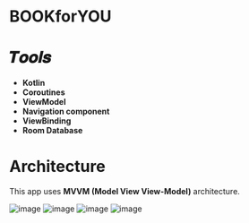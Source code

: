 # BOOKforYOU
# 𝑻𝒐𝒐𝒍𝒔
- **Kotlin**
- **Coroutines**
- **ViewModel**
- **Navigation component**
- **ViewBinding**
- **Room Database**
# Architecture 
This app uses **MVVM (Model View View-Model)** architecture.


![image](https://user-images.githubusercontent.com/110932669/236910177-71306107-b907-4dcd-8418-868fd858f9b1.png)
![image](https://user-images.githubusercontent.com/110932669/236910311-a179c563-910b-4826-a2e6-9900a688bc3a.png)
![image](https://user-images.githubusercontent.com/110932669/236910396-eba487b6-173c-4df6-b5e0-2d21a56dc446.png)
![image](https://user-images.githubusercontent.com/110932669/236910518-e0eee47b-a1f2-4366-b3d2-cc561983146d.png)
